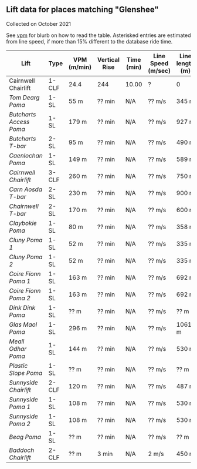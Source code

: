 ## Lift data for places matching "Glenshee"
Collected on October 2021

See [vpm](/vpm) for blurb on how to read the table.  Asterisked entries are estimated from line speed, if more than 15% different to the database ride time.

| Lift | Type |  VPM (m/min) |  Vertical Rise |  Time (min) |  Line Speed (m/sec) |  Line length (m) | Link |
| -- | -- | -- | -- | -- | -- | -- | -- |
| Cairnwell Chairlift | 1-CLF |    24.4 |    244 |   10.00 |   ? |       0 | [link](https://lift-world.info/en/lifts/286/datas.htm) |
| _Tom Dearg Poma_ | 1-SL |  55 m | ?? min | N/A | ?? m/s | 345 m | [link](https://lift-world.info/en/lifts/18713/datas.htm) |
| _Butcharts Access Poma_ | 1-SL |  179 m | ?? min | N/A | ?? m/s | 927 m | [link](https://lift-world.info/en/lifts/18697/datas.htm) |
| _Butcharts T-bar_ | 2-SL |  95 m | ?? min | N/A | ?? m/s | 490 m | [link](https://lift-world.info/en/lifts/18698/datas.htm) |
| _Caenlochan Poma_ | 1-SL |  149 m | ?? min | N/A | ?? m/s | 589 m | [link](https://lift-world.info/en/lifts/18699/datas.htm) |
| _Cairnwell Chairlift_ | 3-CLF |  260 m | ?? min | N/A | ?? m/s | 750 m | [link](https://lift-world.info/en/lifts/18152/datas.htm) |
| _Carn Aosda T-bar_ | 2-SL |  230 m | ?? min | N/A | ?? m/s | 900 m | [link](https://lift-world.info/en/lifts/18700/datas.htm) |
| _Chairnwell T-bar_ | 2-SL |  170 m | ?? min | N/A | ?? m/s | 600 m | [link](https://lift-world.info/en/lifts/18701/datas.htm) |
| _Claybokie Poma_ | 1-SL |  80 m | ?? min | N/A | ?? m/s | 358 m | [link](https://lift-world.info/en/lifts/18702/datas.htm) |
| _Cluny Poma 1_ | 1-SL |  52 m | ?? min | N/A | ?? m/s | 335 m | [link](https://lift-world.info/en/lifts/18703/datas.htm) |
| _Cluny Poma 2_ | 1-SL |  52 m | ?? min | N/A | ?? m/s | 335 m | [link](https://lift-world.info/en/lifts/18704/datas.htm) |
| _Coire Fionn Poma 1_ | 1-SL |  163 m | ?? min | N/A | ?? m/s | 692 m | [link](https://lift-world.info/en/lifts/18705/datas.htm) |
| _Coire Fionn Poma 2_ | 1-SL |  163 m | ?? min | N/A | ?? m/s | 692 m | [link](https://lift-world.info/en/lifts/18706/datas.htm) |
| _Dink Dink Poma_ | 1-SL |  ?? m | ?? min | N/A | ?? m/s | ?? m | [link](https://lift-world.info/en/lifts/18707/datas.htm) |
| _Glas Maol Poma_ | 1-SL |  296 m | ?? min | N/A | ?? m/s | 1061 m | [link](https://lift-world.info/en/lifts/18708/datas.htm) |
| _Meall Odhar Poma_ | 1-SL |  144 m | ?? min | N/A | ?? m/s | 530 m | [link](https://lift-world.info/en/lifts/18709/datas.htm) |
| _Plastic Slope Poma_ | 1-SL |  ?? m | ?? min | N/A | ?? m/s | ?? m | [link](https://lift-world.info/en/lifts/18710/datas.htm) |
| _Sunnyside Chairlift_ | 2-CLF |  120 m | ?? min | N/A | ?? m/s | 487 m | [link](https://lift-world.info/en/lifts/13188/datas.htm) |
| _Sunnyside Poma 1_ | 1-SL |  108 m | ?? min | N/A | ?? m/s | 530 m | [link](https://lift-world.info/en/lifts/18711/datas.htm) |
| _Sunnyside Poma 2_ | 1-SL |  108 m | ?? min | N/A | ?? m/s | 530 m | [link](https://lift-world.info/en/lifts/18712/datas.htm) |
| _Beag Poma_ | 1-SL |  ?? m | ?? min | N/A | ?? m/s | ?? m | [link](https://lift-world.info/en/lifts/18696/datas.htm) |
| _Baddoch Chairlift_ | 2-CLF |  ?? m | 3 min | N/A | 2 m/s | 450 m | [link](https://lift-world.info/en/lifts/18695/datas.htm) |
